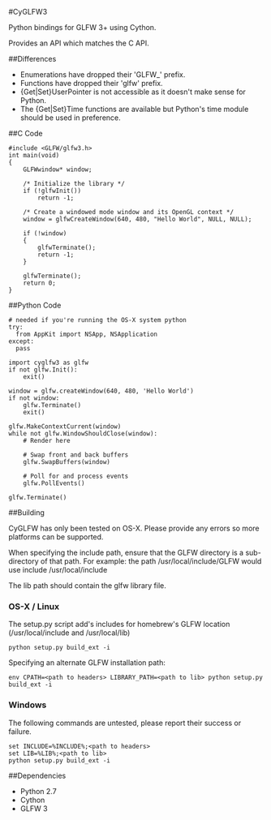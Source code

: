 #CyGLFW3

Python bindings for GLFW 3+ using Cython.

Provides an API which matches the C API.

##Differences
   * Enumerations have dropped their 'GLFW_' prefix.
   * Functions have dropped their 'glfw' prefix.
   * {Get|Set}UserPointer is not accessible as it doesn't make sense for Python.
   * The {Get|Set}Time functions are available but Python's time module should be
   used in preference.


##C Code

```
#include <GLFW/glfw3.h>
int main(void)
{
    GLFWwindow* window;

    /* Initialize the library */
    if (!glfwInit())
        return -1;

    /* Create a windowed mode window and its OpenGL context */
    window = glfwCreateWindow(640, 480, "Hello World", NULL, NULL);

    if (!window)
    {
        glfwTerminate();
        return -1;
    }

    glfwTerminate();
    return 0;
}
```

##Python Code

```
# needed if you're running the OS-X system python
try:
  from AppKit import NSApp, NSApplication
except:
  pass

import cyglfw3 as glfw
if not glfw.Init():
    exit()

window = glfw.createWindow(640, 480, 'Hello World')
if not window:
    glfw.Terminate()
    exit()

glfw.MakeContextCurrent(window)
while not glfw.WindowShouldClose(window):
    # Render here

    # Swap front and back buffers
    glfw.SwapBuffers(window)

    # Poll for and process events
    glfw.PollEvents()

glfw.Terminate()
```


##Building

CyGLFW has only been tested on OS-X.
Please provide any errors so more platforms can be supported.

When specifying the include path, ensure that the GLFW directory is a sub-directory
of that path.
For example: the path /usr/local/include/GLFW would use include /usr/local/include

The lib path should contain the glfw library file.


### OS-X / Linux

The setup.py script add's includes for homebrew's GLFW location (/usr/local/include and /usr/local/lib)

```
python setup.py build_ext -i
```

Specifying an alternate GLFW installation path:
```
env CPATH=<path to headers> LIBRARY_PATH=<path to lib> python setup.py build_ext -i
```

### Windows

The following commands are untested, please report their success or failure.
```
set INCLUDE=%INCLUDE%;<path to headers>
set LIB=%LIB%;<path to lib>
python setup.py build_ext -i
```


##Dependencies

   * Python 2.7
   * Cython
   * GLFW 3


